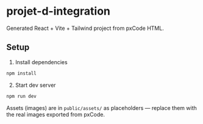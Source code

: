 # projet-d-integration

Generated React + Vite + Tailwind project from pxCode HTML.

## Setup

1. Install dependencies
```bash
npm install
```

2. Start dev server
```bash
npm run dev
```

Assets (images) are in `public/assets/` as placeholders — replace them with the real images exported from pxCode.

